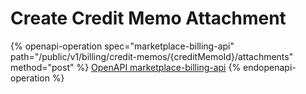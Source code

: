 # Create Credit Memo Attachment

{% openapi-operation spec="marketplace-billing-api" path="/public/v1/billing/credit-memos/{creditMemoId}/attachments" method="post" %}
[OpenAPI marketplace-billing-api](https://api.platform.softwareone.com/public/v1/billing/openapi.json)
{% endopenapi-operation %}
